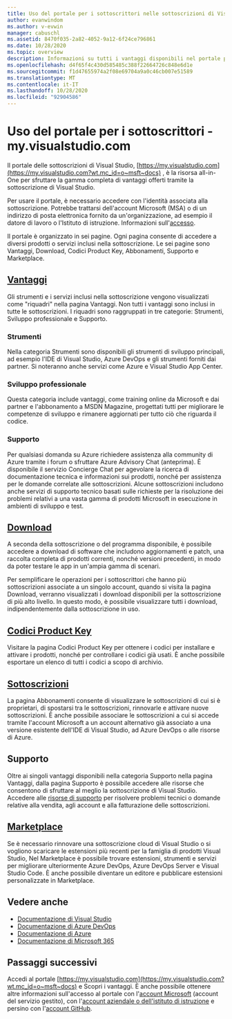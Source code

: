 ```yaml
---
title: Uso del portale per i sottoscrittori nelle sottoscrizioni di Visual Studio | Microsoft Docs
author: evanwindom
ms.author: v-evwin
manager: cabuschl
ms.assetid: 8470f035-2a82-4052-9a12-6f24ce796861
ms.date: 10/28/2020
ms.topic: overview
description: Informazioni su tutti i vantaggi disponibili nel portale per i sottoscrittori di Visual Studio
ms.openlocfilehash: d4f65f4c430d585485c388f22664726c848e6d1e
ms.sourcegitcommit: f1d47655974a2f08e69704a9a0c46cb007e51589
ms.translationtype: MT
ms.contentlocale: it-IT
ms.lasthandoff: 10/28/2020
ms.locfileid: "92904586"
---
```

# <a name="using-the-subscriber-portal---myvisualstudiocom"></a>Uso del portale per i sottoscrittori - my.visualstudio.com

Il portale delle sottoscrizioni di Visual Studio, [https://my.visualstudio.com](https://my.visualstudio.com?wt.mc_id=o~msft~docs) , è la risorsa all-in-One per sfruttare la gamma completa di vantaggi offerti tramite la sottoscrizione di Visual Studio.

Per usare il portale, è necessario accedere con l'identità associata alla sottoscrizione.  Potrebbe trattarsi dell'account Microsoft (MSA) o di un indirizzo di posta elettronica fornito da un'organizzazione, ad esempio il datore di lavoro o l'Istituto di istruzione.  Informazioni sull'[accesso](./index.yml).

Il portale è organizzato in sei pagine.  Ogni pagina consente di accedere a diversi prodotti o servizi inclusi nella sottoscrizione.  Le sei pagine sono Vantaggi, Download, Codici Product Key, Abbonamenti, Supporto e Marketplace.

## <a name="benefits"></a>[Vantaggi](https://my.visualstudio.com/benefits?wt.mc_id=o~msft~docs)
Gli strumenti e i servizi inclusi nella sottoscrizione vengono visualizzati come "riquadri" nella pagina Vantaggi.  Non tutti i vantaggi sono inclusi in tutte le sottoscrizioni. I riquadri sono raggruppati in tre categorie: Strumenti, Sviluppo professionale e Supporto.  

### <a name="tools"></a>Strumenti
Nella categoria Strumenti sono disponibili gli strumenti di sviluppo principali, ad esempio l'IDE di Visual Studio, Azure DevOps e gli strumenti forniti dai partner.  Si noteranno anche servizi come Azure e Visual Studio App Center.

### <a name="professional-development"></a>Sviluppo professionale
Questa categoria include vantaggi, come training online da Microsoft e dai partner e l'abbonamento a MSDN Magazine, progettati tutti per migliorare le competenze di sviluppo e rimanere aggiornati per tutto ciò che riguarda il codice.

### <a name="support"></a>Supporto
Per qualsiasi domanda su Azure  richiedere assistenza alla community di Azure tramite i forum o sfruttare Azure Advisory Chat (anteprima).  È disponibile il servizio Concierge Chat per agevolare la ricerca di documentazione tecnica e informazioni sui prodotti, nonché per assistenza per le domande correlate alle sottoscrizioni.  Alcune sottoscrizioni includono anche servizi di supporto tecnico basati sulle richieste per la risoluzione dei problemi relativi a una vasta gamma di prodotti Microsoft in esecuzione in ambienti di sviluppo e test.

## <a name="downloads"></a>[Download](https://my.visualstudio.com/downloads?wt.mc_id=o~msft~docs)
A seconda della sottoscrizione o del programma disponibile, è possibile accedere a download di software che includono aggiornamenti e patch, una raccolta completa di prodotti correnti, nonché versioni precedenti, in modo da poter testare le app in un'ampia gamma di scenari.

Per semplificare le operazioni per i sottoscrittori che hanno più sottoscrizioni associate a un singolo account, quando si visita la pagina Download, verranno visualizzati i download disponibili per la sottoscrizione di più alto livello.  In questo modo, è possibile visualizzare tutti i download, indipendentemente dalla sottoscrizione in uso.

## <a name="product-keys"></a>[Codici Product Key](https://my.visualstudio.com/productkeys?wt.mc_id=o~msft~docs)
Visitare la pagina Codici Product Key per ottenere i codici per installare e attivare i prodotti, nonché per controllare i codici già usati.  È anche possibile esportare un elenco di tutti i codici a scopo di archivio.

## <a name="subscriptions"></a>[Sottoscrizioni](https://my.visualstudio.com/subscriptions?wt.mc_id=o~msft~docs)
La pagina Abbonamenti consente di visualizzare le sottoscrizioni di cui si è proprietari, di spostarsi tra le sottoscrizioni, rinnovarle e attivare nuove sottoscrizioni. È anche possibile associare le sottoscrizioni a cui si accede tramite l'account Microsoft a un account alternativo già associato a una versione esistente dell'IDE di Visual Studio, ad Azure DevOps o alle risorse di Azure.

## <a name="support"></a>Supporto

Oltre ai singoli vantaggi disponibili nella categoria Supporto nella pagina Vantaggi, dalla pagina Supporto è possibile accedere alle risorse che consentono di sfruttare al meglio la sottoscrizione di Visual Studio. Accedere alle [risorse di supporto](https://visualstudio.microsoft.com/subscriptions/support/) per risolvere problemi tecnici o domande relative alla vendita, agli account e alla fatturazione delle sottoscrizioni.

## <a name="marketplace"></a>[Marketplace](https://marketplace.visualstudio.com/)

Se è necessario rinnovare una sottoscrizione cloud di Visual Studio  o si vogliono scaricare le estensioni più recenti per la famiglia di prodotti Visual Studio,  Nel Marketplace è possibile trovare estensioni, strumenti e servizi per migliorare ulteriormente Azure DevOps, Azure DevOps Server e Visual Studio Code. È anche possibile diventare un editore e pubblicare estensioni personalizzate in Marketplace.

## <a name="see-also"></a>Vedere anche
- [Documentazione di Visual Studio](/visualstudio/)
- [Documentazione di Azure DevOps](/azure/devops/)
- [Documentazione di Azure](/azure/)
- [Documentazione di Microsoft 365](/microsoft-365/)

## <a name="next-steps"></a>Passaggi successivi
Accedi al portale [https://my.visualstudio.com](https://my.visualstudio.com?wt.mc_id=o~msft~docs) e Scopri i vantaggi.  È anche possibile ottenere altre informazioni sull'accesso al portale con l'[account Microsoft](sign-in-msa.md) (account del servizio gestito), con l'[account aziendale o dell'istituto di istruzione](sign-in-work.md) e persino con l'[account GitHub](sign-in-github.md).